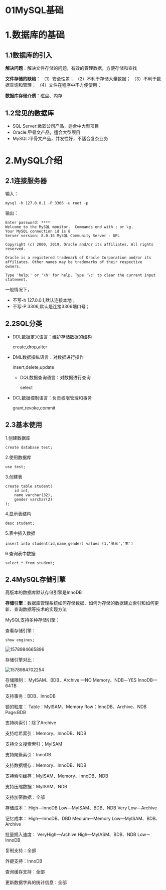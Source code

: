 # 01MySQL基础

# 1.数据库的基础

## 1.1数据库的引入

**解决问题**：解决文件存储的问题，有效的管理数据，方便存储和查找

**文件存储的缺陷**：
（1）安全性差；
（2）不利于存储大量数据；
（3）不利于数据查询和管理；
（4）文件在程序中不方便使用；

**数据库存储介质**：磁盘、内存

## 1.2常见的数据库

- SQL Server:微软公司产品，适合中大型项目
- Oracle:甲骨文产品，适合大型项目
- MySQL:甲骨文产品，并发性好，不适合复杂业务

# 2.MySQL介绍

## 2.1连接服务器

输入：

```mysql
mysql -h 127.0.0.1 -P 3306 -u root -p
```

输出：

```mysql
Enter password: ****
Welcome to the MySQL monitor.  Commands end with ; or \g.
Your MySQL connection id is 8
Server version: 8.0.16 MySQL Community Server - GPL

Copyright (c) 2000, 2019, Oracle and/or its affiliates. All rights reserved.

Oracle is a registered trademark of Oracle Corporation and/or its
affiliates. Other names may be trademarks of their respective
owners.

Type 'help;' or '\h' for help. Type '\c' to clear the current input statement.
```

一般情况下，

- 不写-h 127.0.0.1,默认连接本地；
- 不写-P 3306,默认是连接3306端口号；

## 2.2SQL分类

- DDL数据定义语言：维护存储数据的结构

  create,drop,alter

- DML数据操纵语言：对数据进行操作

  insert,delete,update

  - DQL数据查询语言：对数据进行查询

    select

- DCL数据控制语言：负责权限管理和事务

  grant,revoke,commit

## 2.3基本使用

1.创建数据库

```mysql
create database test;
```

2.使用数据库

```mysql
use test;
```

3.创建表

```mysql
create table student(
	id int,
	name varchar(32),
	gender varchar(2)
);
```

4.显示表结构

```mysql
desc student;
```

5.表中插入数据

```mysql
insert into student(id,name,gender) values (1,'张三','男')
```

6.查询表中数据

```mysql
select * from student;
```

## 2.4MySQL存储引擎

高版本的数据库默认存储引擎是InnoDB

**存储引擎**：数据库管理系统如何存储数据、如何为存储的数据建立索引和如何更新、查询数据等技术的实现方法

MySQL支持多种存储引擎；

查看存储引擎：

```mysql
show engines;
```

![1578984665896](C:\Users\岳心怡\AppData\Roaming\Typora\typora-user-images\1578984665896.png)

存储引擎对比：

![1578984702254](C:\Users\岳心怡\AppData\Roaming\Typora\typora-user-images\1578984702254.png)

存储限制：
MyISAM、BDB、Archive —NO
Memory、NDB－YES
InnoDB—64TB

支持事务：BDB、InnoDB

锁的粒度：
Table：MyISAM、Memory
Row：InnoDB、Archive、NDB
Page:BDB

支持树索引：除了Archive

支持哈希索引：Memory、InnoDB、NDB

支持全文搜索索引：MyISAM

支持聚簇索引：InnoDB

支持数据缓存：Memory、InnoDB、NDB

支持索引缓存：MyISAM、Memory、InnoDB、NDB

支持压缩数据：MyISAM、NDB

支持加密数据：全部

存储成本：
High—InnoDB
Low—MyISAM、BDB、NDB
Very Low—Archive

记忆成本：
High—InnoDB、DBD
Medium—Memory
Low—MyISAM、BDB、Archive

批量插入速度：
VeryHigh—Archive
High—MyIASM、BDB、NDB
Low－InnoDB

复制支持：全部

外键支持：InnoDB

查询缓存支持：全部

更新数据字典的统计信息：全部
